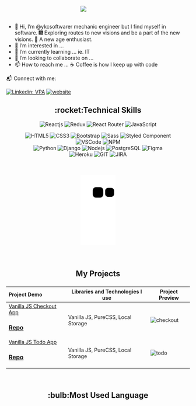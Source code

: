 <img src="https://media.giphy.com/media/PmAjqmm4beKervYzFr/giphy.gif" align="right" width="300"></br>
</br>

- 👋 Hi, I’m @ykcsoftwarer mechanic engineer but I find myself in software.
🎆 Exploring routes to new visions and be a part of the new visions.
🧐 A new age enthusiast.
- 👀 I’m interested in ...
- 🌱 I’m currently learning ... ie. IT
- 💞️ I’m looking to collaborate on ...
- 📫 How to reach me ...
☕ Coffee is how I keep up with code

📬 Connect with me: 

[![Linkedin: VPA](https://img.shields.io/badge/linkedin-%230077B5.svg?&style=for-the-badge&logo=linkedin&logoColor=white)](https://www.linkedin.com/in/yusuf-kucukcopur)
[![website](https://img.shields.io/badge/gmail-f1f2f6.svg?&style=for-the-badge&logo=gmail&logoColor=red)](mailto:yusufkucukcopur@gmail.com)

<!---
ykcsoftwarer/ykcsoftwarer is a ✨ special ✨ repository because its `README.md` (this file) appears on your GitHub profile.
You can click the Preview link to take a look at your changes.
--->

<h2 align="center">:rocket:Technical Skills</h2>
<div align="center">
<img
        src="https://img.shields.io/badge/React-20232A?style=for-the-badge&logo=react&logoColor=61DAFB"
        alt="Reactjs"
      />
<img
        src="https://img.shields.io/badge/Redux-593D88?style=for-the-badge&logo=redux&logoColor=white"
        alt="Redux"
      />
<img
        src="https://img.shields.io/badge/React_Router-CA4245?style=for-the-badge&logo=react-router&logoColor=white"
        alt="React Router"
      /> 
<img
        src="https://img.shields.io/badge/JavaScript-323330?style=for-the-badge&logo=javascript&logoColor=F7DF1E"
        alt="JavaScript"
      />

<img
        src="https://img.shields.io/badge/HTML5-E34F26?style=for-the-badge&logo=html5&logoColor=white"
        alt="HTML5"
      />
<img
        src="https://img.shields.io/badge/CSS3-1572B6?style=for-the-badge&logo=css3&logoColor=white"
        alt="CSS3"
      />
<img
        src="https://img.shields.io/badge/Bootstrap-563D7C?style=for-the-badge&logo=bootstrap&logoColor=white"
        alt="Bootstrap"
      />
<img
        src="https://img.shields.io/badge/Sass-CC6699?style=for-the-badge&logo=sass&logoColor=white"
        alt="Sass"
      />
<img
        src="https://img.shields.io/badge/styled--components-DB7093?style=for-the-badge&logo=styled-components&logoColor=white"
        alt="Styled Component"
      /> 
</br>
<img 
     src="https://img.shields.io/badge/Visual_Studio_Code-0078D4?style=for-the-badge&logo=visual%20studio%20code&logoColor=white"
     alt="VSCode"
     /> 
<img
     src="https://img.shields.io/badge/npm-CB3837?style=for-the-badge&logo=npm&logoColor=white"
     alt="NPM"
     />
</br>
<img
        src="https://img.shields.io/badge/Python-14354C?style=for-the-badge&logo=python&logoColor=white"
        alt="Python"
      />
<img
        src="https://img.shields.io/badge/Django-092E20?style=for-the-badge&logo=django&logoColor=white"
        alt="Django"
      />
<img
        src="https://img.shields.io/badge/Node.js-43853D?style=for-the-badge&logo=node.js&logoColor=white"
        alt="Nodejs"
      />
<img
        src="https://img.shields.io/badge/PostgreSQL-316192?style=for-the-badge&logo=postgresql&logoColor=white"
        alt="PostgreSQL"
      /> 
<img
      src="https://img.shields.io/badge/Figma-F24E1E?style=for-the-badge&logo=figma&logoColor=white"
      alt="Figma"
      /> 
      <br>
<img
        src="https://img.shields.io/badge/Heroku-430098?style=for-the-badge&logo=heroku&logoColor=white"
        alt="Heroku"
      />
<img 
      src="https://img.shields.io/badge/GIT-E44C30?style=for-the-badge&logo=git&logoColor=white"
      alt="GIT"
      />
<img 
      src="https://img.shields.io/badge/Jira-0052CC?style=for-the-badge&logo=Jira&logoColor=white"
      alt="JIRA"
      />

</div>
</br>
</br>
<div  align="center"> <img src="https://raw.githubusercontent.com/scriptex/github-contributions-snake/snake/github-contribution-grid-snake.svg" /></div>
<br>
</br>
<!--<div  align="center"> <img src="https://raw.githubusercontent.com/scriptex/github-contributions-snake/snake/github-contribution-grid-snake.svg" /></div>-->
<h2 align="center">My Projects</h2>

###

Project Demo       |Libraries and Technologies I use     |Project Preview   
:-------------------------|-------------------------|-------------------------
[Vanilla JS Checkout App](http://127.0.0.1:5500/index.html) <h3>[Repo](https:https://github.com/ykcsoftwarer/checkout-page)</h3> | Vanilla JS, PureCSS, Local Storage |![checkout](https://user-images.githubusercontent.com/109314125/218492074-aae502e5-3045-415f-b17d-1803dacdef23.gif)
[Vanilla JS Todo App](https://szrokmn.github.io/Todo-App/) <h3>[Repo](https://github.com/ykcsoftwarer/ykcsoftwarer/Todo-App)</h3> | Vanilla JS, PureCSS, Local Storage |![todo](https://user-images.githubusercontent.com/109314125/215288680-0123a845-7520-486c-8c3b-a0572b02b5c9.gif)


<br>


<h2 align="center">:bulb:Most Used Language</h2>
<div  align="center">
<br/>
<img
     src="https://github-readme-stats.vercel.app/api?username=ykcsoftwarer&theme=blue-green"
     alt=""
     /> </br></br></br>
<img
     src="https://github-readme-stats.vercel.app/api/top-langs/?username=ykcsoftwarer&theme=blue-green"
     alt=""
     /> 
     <br/>
</div>
